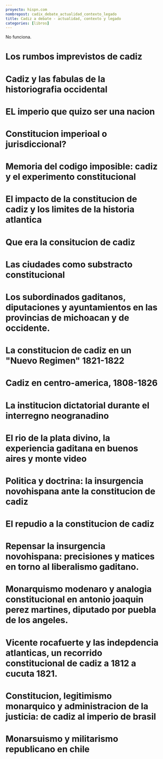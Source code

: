 ```yaml
---
proyecto: hispn.com
nombrepost: cadix_debate_actualidad_contexto_legado
title: Cadiz a debate - actualidad, contexto y legado
categories: [libros]
---
```


<!--more-->

No funciona.

# Los rumbos imprevistos de cadiz
# Cadiz y las fabulas de la historiografia occidental
# EL imperio que quizo ser una nacion
# Constitucion imperioal o jurisdiccional?
# Memoria del codigo imposible: cadiz y el experimento constitucional
# El impacto de la constitucion de cadiz y los limites de la historia atlantica
# Que era la consitucion de cadiz
# Las ciudades como substracto constitucional
# Los subordinados gaditanos, diputaciones y ayuntamientos en las provincias de michoacan y de occidente.
# La constitucion de cadiz  en un "Nuevo Regimen" 1821-1822
# Cadiz en centro-america, 1808-1826
# La institucion dictatorial durante el   interregno neogranadino
# El rio de la plata divino, la experiencia gaditana en buenos aires y monte video
# Politica y doctrina: la insurgencia novohispana ante  la constitucion de cadiz
# El repudio a la constitucion de cadiz
# Repensar la insurgencia novohispana: precisiones y matices en torno al liberalismo gaditano.
# Monarquismo modenaro y analogia constitucional en antonio joaquin perez martines, diputado por puebla de los angeles.
# Vicente rocafuerte y las indepdencia atlanticas, un recorrido constitucional de cadiz a 1812 a cucuta 1821.
# Constitucion, legitimismo monarquico y administracion de la justicia: de cadiz al imperio de brasil
# Monarsuismo y militarismo republicano en chile